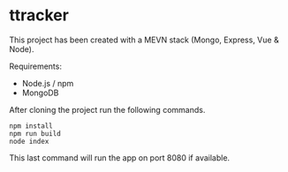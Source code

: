 # ttracker

This project has been created with a MEVN stack (Mongo, Express, Vue & Node).

Requirements:
- Node.js / npm
- MongoDB

After cloning the project run the following commands.
```
npm install
npm run build
node index
```

This last command will run the app on port 8080 if available.
